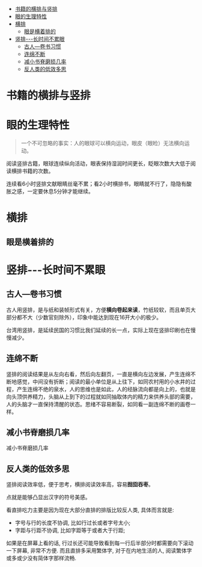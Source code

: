 <!-- TOC -->

- [书籍的横排与竖排](#书籍的横排与竖排)
- [眼的生理特性](#眼的生理特性)
- [横排](#横排)
  - [眼是横着排的](#眼是横着排的)
- [竖排---长时间不累眼](#竖排---长时间不累眼)
  - [古人—卷书习惯](#古人卷书习惯)
  - [连绵不断](#连绵不断)
  - [减小书脊磨损几率](#减小书脊磨损几率)
  - [反人类的低效多思](#反人类的低效多思)

<!-- /TOC -->



# 书籍的横排与竖排


# 眼的生理特性

>一个不可忽略的事实：人的眼球可以横向运动，眼皮（眼睑）无法横向运动。

阅读竖排古籍，眼球连续纵向活动，眼表保持湿润时间更长，眨眼次数大大低于阅读横排书籍的次数。

连续看6小时竖排文献眼睛丝毫不累；看2小时横排书，眼睛就不行了，隐隐有酸胀之感，一定要休息5分钟才能继续。

# 横排

## 眼是横着排的


# 竖排---长时间不累眼

## 古人—卷书习惯

古人用竖排，是与纸和装帧形式有关，方便**横向卷起来读**，竹纸较软，而且单页大部分都不大（少数官刻除外），印象中能达到现在16开大小的极少。

台湾用竖排，是延续民国的习惯比我们延续的长一点，实际上现在竖排印刷也在慢慢减少。

## 连绵不断

竖排的阅读结果是从左向右看，然后向左翻页，一直是横向左边发展，产生连绵不断地感觉，中间没有折断；阅读的最小单位是从上往下，如同农村用的小水井的过程，产生连绵不绝的泉水，人的思维也是如此，人的经脉流向都是向上的，也就是向头顶供养精力，头脑从上到下的过程就如同抽取体内的精力来供养头部的需要，人的头脑才一直保持清醒的状态。思绪不容易断裂，如同看一副连绵不断的画卷一样。

## 减小书脊磨损几率

减小书脊磨损几率

## 反人类的低效多思

竖排阅读效率低，便于思考，横排阅读效率高，容易**囫囵吞枣**。

点就是能够凸显出汉字的符号美感。

看直排吃力主要是因为现在大部分直排的排版比较反人类, 具体而言就是:

- 字号与行的长度不协调, 比如行过长或者字号太小;
- 字距与行距不协调, 比如字距等于或者大于行距;

如果是在屏幕上看的话, 行过长还可能导致看到每一行后半部分时都需要向下滚动一下屏幕, 非常不方便. 而且直排多采用繁体字, 对于在内地生活的人, 阅读繁体字或多或少没有简体字那样流畅.